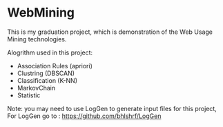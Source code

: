 # WebMining

This is my graduation project, which is demonstration of the Web Usage Mining technologies.


Alogrithm used in this project:
  - Association Rules (apriori)
  - Clustring (DBSCAN)
  - Classification (K-NN)
  - MarkovChain
  - Statistic


Note:
  you may need to use LogGen to generate input files for this project,
  For LogGen go to : https://github.com/bhlshrf/LogGen
